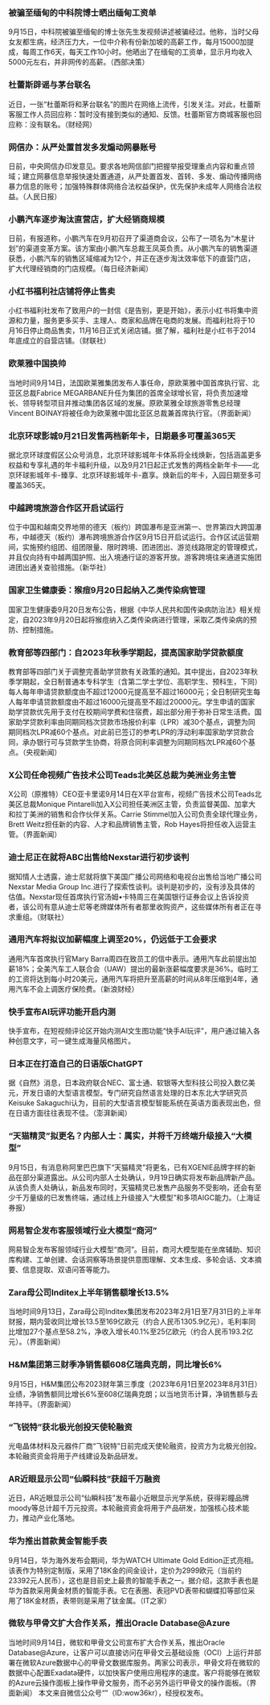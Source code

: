 ### 被骗至缅甸的中科院博士晒出缅甸工资单
9月15日，中科院被骗至缅甸的博士张先生发视频讲述被骗经过。他称，当时父母女友都生病，经济压力大，一位中介称有份新加坡的高薪工作，每月15000加提成，每周工作6天，每天工作10小时。他晒出了在缅甸的工资单，显示月均收入5000元左右，并非网传的高薪。（西部决策）
### 杜蕾斯辟谣与茅台联名
近日，一张“杜蕾斯将和茅台联名”的图片在网络上流传，引发关注。对此，杜蕾斯客服工作人员回应称：暂时没有接到类似的通知、反馈。杜蕾斯官方商城客服也回应称：没有联名。（财经网）
### 网信办：从严处置首发多发煽动网暴账号
日前，中央网信办印发意见。要求各地网信部门把握举报受理重点内容和重点领域；建立网暴信息举报快速处置通道，从严处置首发、首转、多发、煽动传播网络暴力信息的账号；加强特殊群体网络合法权益保护，优先保护未成年人网络合法权益。（人民日报）
### 小鹏汽车逐步淘汰直营店，扩大经销商规模
日前，有报道称，小鹏汽车在9月初召开了渠道商会议，公布了一项名为“木星计划”的渠道变革方案。该方案由小鹏汽车总裁王凤英负责。从小鹏汽车的销售渠道获悉，小鹏汽车的销售区域缩减为12个，并正在逐步淘汰效率低下的直营门店，扩大代理经销商的门店规模。（每日经济新闻）
### 小红书福利社店铺将停止售卖
小红书福利社发布了致用户的一封信《是告别，更是开始》，表示小红书将集中资源和力量，服务更多买手、主理人、商家和品牌在电商的发展。而福利社将于10月16日停止商品售卖，11月16日正式关闭店铺。据了解，福利社是小红书于2014年底成立的自营店铺。（财联社）
### 欧莱雅中国换帅
当地时间9月14日，法国欧莱雅集团发布人事任命，原欧莱雅中国首席执行官、北亚区总裁Fabrice MEGARBANE升任为集团的首席全球增长官，将负责加速增长、领导转型项目并推动集团各区域的发展。原欧莱雅全球旅游零售总经理Vincent BOINAY将被任命为欧莱雅中国北亚区总裁兼首席执行官。（界面新闻）
### 北京环球影城9月21日发售两档新年卡，日期最多可覆盖365天
据北京环球度假区公众号消息，北京环球影城年卡体系将全线焕新，包括涵盖更多权益和专享礼遇的年卡福利升级，以及9月21日起正式发售的两档全新年卡——北京环球影城年卡-臻享、北京环球影城年卡-嘉享。焕新后的年卡，入园日期至多可覆盖365天。
### 中越跨境旅游合作区开启试运行
位于中国和越南交界地带的德天（板约）跨国瀑布是亚洲第一、世界第四大跨国瀑布，中越德天（板约）瀑布跨境旅游合作区9月15日开启试运行。合作区试运营期间，实施预约组团、组团限量、限时跨境、团进团出、游览线路限定的管理模式，并且仅向持有中越两国护照、出入境通行证的游客开放。游客跨境往来通道实施团进团出通关查验措施。（新华社）
### 国家卫生健康委：猴痘9月20日起纳入乙类传染病管理
国家卫生健康委9月20日发布公告，根据《中华人民共和国传染病防治法》相关规定，自2023年9月20日起将猴痘纳入乙类传染病进行管理，采取乙类传染病的预防、控制措施。
### 教育部等四部门：自2023年秋季学期起，提高国家助学贷款额度
教育部等四部门关于调整完善助学贷款有关政策的通知。其中提出，自2023年秋季学期起，全日制普通本专科学生（含第二学士学位、高职学生、预科生，下同）每人每年申请贷款额度由不超过12000元提高至不超过16000元；全日制研究生每人每年申请贷款额度由不超过16000元提高至不超过20000元。学生申请的国家助学贷款优先用于支付在校期间学费和住宿费，超出部分用于弥补日常生活费。国家助学贷款利率由同期同档次贷款市场报价利率（LPR）减30个基点，调整为同期同档次LPR减60个基点。对此前已签订的参考LPR的浮动利率国家助学贷款合同，承办银行可与贷款学生协商，将原合同利率调整为同期同档次LPR减60个基点。（央视新闻）
### X公司任命视频广告技术公司Teads北美区总裁为美洲业务主管
X公司（原推特）CEO亚卡里诺9月14日在X平台宣布，视频广告技术公司Teads北美区总裁Monique Pintarelli加入X公司担任美洲区主管，负责监督美国、加拿大和拉丁美洲的销售和合作伙伴关系。Carrie Stimmel加入公司负责全球代理业务，Brett Weitz担任新的内容、人才和品牌销售主管，Rob Hayes将担任收入运营主管。（界面新闻）
### 迪士尼正在就将ABC出售给Nexstar进行初步谈判
据知情人士透露，迪士尼就将旗下美国广播公司网络和电视台出售给当地广播公司Nexstar Media Group Inc.进行了探索性谈判。谈判是初步的，没有涉及具体的估值。Nexstar现任首席执行官汤姆•卡特周三在美国银行证券会议上告诉投资者，该公司有意从迪士尼等老牌媒体所有者那里收购资产，这些媒体所有者正在寻求重组。（财联社）
### 通用汽车将拟议加薪幅度上调至20%，仍远低于工会要求
通用汽车首席执行官Mary Barra周四在致员工的信中表示。通用汽车此前提出加薪18%；全美汽车工人联合会（UAW）提出的最新涨薪幅度要求是36%。临时工的工资将达到每小时20美元，通用汽车将把升至高薪的时间从8年压缩到4年，通用汽车不会上调医疗保险费。（新浪财经）
### 快手宣布AI玩评功能开启内测
快手宣布，在短视频评论区开始内测AI文生图功能“快手AI玩评”，用户通过输入各种创意文字，可一键生成海量风格图片。
### 日本正在打造自己的日语版ChatGPT
据《自然》消息，日本政府联合NEC、富士通、软银等大型科技公司投入数亿美元，开发日语的大型语言模型。专门研究自然语言处理的日本东北大学研究员Keisuke Sakaguchi认为，目前的大型语言模型智能系统在英语方面表现出色，但在日语方面往往表现不佳。（澎湃新闻）
### “天猫精灵”拟更名？内部人士：属实，并将千万终端升级接入“大模型”
9月15日，有消息称阿里巴巴旗下“天猫精灵”将更名，已有XGENIE品牌字样的新品在部分渠道露出。从公司内部人士处确认，9月19日确实将发布新品牌新产品。从该负责人处确认，新品发布同时，天猫精灵已发售产品服务不受影响，还会有至少千万量级的已发售终端，通过线上升级接入“大模型”和多项AIGC能力。（上海证券报）
### 网易智企发布客服领域行业大模型“商河”
网易智企发布客服领域行业大模型“商河”。目前，商河大模型能在坐席辅助、知识库构建、工单创建、会话洞察等场景提供意图理解、文本生成、多轮会话、文本摘要、信息提取、双语问答等能力。
### Zara母公司Inditex上半年销售额增长13.5%
当地时间9月13日，Zara母公司Inditex集团发布2023年2月1日至7月31日的上半年财报，期内营收同比增长13.5至169亿欧元（约合人民币1305.9亿元），毛利率同比增加27个基点至58.2%，净收入增长40.1%至25亿欧元（约合人民币193.2亿元）。（界面新闻）
### H&M集团第三财季净销售额608亿瑞典克朗，同比增长6%
9月15日，H&M集团公布2023财年第三季度（2023年6月1日至2023年8月31日）业绩，净销售额同比增长6%至608亿瑞典克朗；以当地货币计算，净销售额与去年持平。（界面新闻）
### “飞锐特”获北极光创投天使轮融资
光电晶体材料及元器件厂商“飞锐特”日前完成天使轮融资，投资方为北极光创投。本轮融资资金将用于产线建设及新品研发。
### AR近眼显示公司“仙瞬科技”获超千万融资
近日，AR近眼显示公司“仙瞬科技”发布最小近眼显示光学系统，获得彩瞳品牌moody等总计超千万元投资。本轮融资资金将用于产品研发，加强核心技术能力，推动产业化落地。
### 华为推出首款黄金智能手表
9月14日，华为海外发布会期间，华为WATCH Ultimate Gold Edition正式亮相。该表作为特别定制版，采用了18K金的间金设计，定价为2999欧元（当前约23392元人民币），这也是目前史上最贵的智能手表之一。据介绍，这款手表也是华为首款采用黄金材质的智能手表。它在表圈、表冠PVD表带和蝴蝶扣等部位采用了18K金材质，表带则是采用了钛金属。（IT之家）
### 微软与甲骨文扩大合作关系，推出Oracle Database@Azure
当地时间9月14日，微软和甲骨文公司宣布扩大合作关系，推出Oracle Database@Azure，让客户可以直接访问在甲骨文云基础设施（OCI）上运行并部署在微软Azure数据中心的甲骨文数据库服务。两家公司表示，甲骨文将在微软的数据中心配置Exadata硬件，以加快客户使用应用程序的速度。客户将能够在微软的Azure云操作面板上操作甲骨文服务，而不必另外运行甲骨文的操作面板。（界面新闻）
本文来自微信公众号“”（ID:wow36kr），经授权发布。
